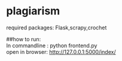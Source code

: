 # plagiarism<br>
required packages: Flask,scrapy,crochet

##how to run:<br>
In commandline : python frontend.py<br>
open in browser: http://127.0.0.1:5000/index/